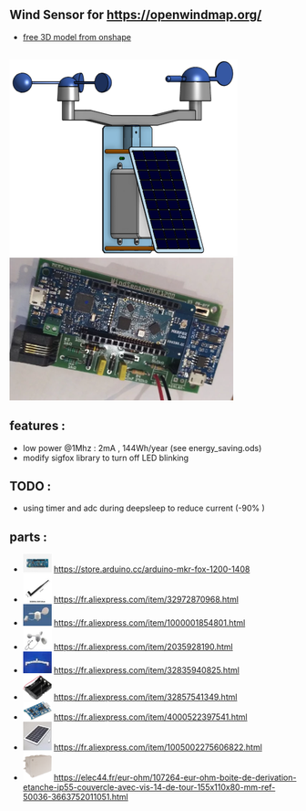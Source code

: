 ## Wind Sensor for https://openwindmap.org/
* <a href="https://cad.onshape.com/documents/6b13ef821e263382372072eb/w/90bcda648e57637a9ae0e956/e/43a202e3448bb59f5c78bd82">free 3D model from onshape</a> 
<br>
<img src="img/ensemble.png"/>
<img src="img/carte.webp" height="250px"/>

## features :
* low power @1Mhz : 2mA , 144Wh/year (see energy_saving.ods)
* modify sigfox library to turn off LED blinking

## TODO :
* using timer and adc during deepsleep to reduce current (-90% )

## parts :
* <img src="img/mkrfox.jpg" width="50"> https://store.arduino.cc/arduino-mkr-fox-1200-1408
* <img src="img/antenna.png" width="50"> https://fr.aliexpress.com/item/32972870968.html
* <img src="img/girouette.jpg"  width="50"> https://fr.aliexpress.com/item/1000001854801.html
* <img src="img/anemometer.jpg" width="50"> https://fr.aliexpress.com/item/2035928190.html
* <img src="img/arm.jpg"  width="50"> https://fr.aliexpress.com/item/32835940825.html
* <img src="img/module18650.jpg" width="50"> https://fr.aliexpress.com/item/32857541349.html
* <img src="img/moduleTP4056.jpg" width="50"> https://fr.aliexpress.com/item/4000522397541.html
* <img src="img/solarpanel.jpg" width="50"> https://fr.aliexpress.com/item/1005002275606822.html
* <img src="img/box.jpg" width="50"> https://elec44.fr/eur-ohm/107264-eur-ohm-boite-de-derivation-etanche-ip55-couvercle-avec-vis-14-de-tour-155x110x80-mm-ref-50036-3663752011051.html
